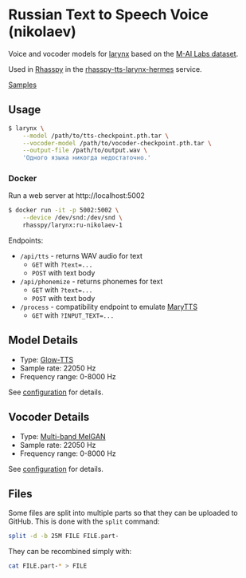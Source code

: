 # Russian Text to Speech Voice (nikolaev)

Voice and vocoder models for [larynx](https://github.com/rhasspy/larynx) based on the [M-AI Labs dataset](https://www.caito.de/2019/01/the-m-ailabs-speech-dataset/).

Used in [Rhasspy](https://github.com/rhasspy) in the [rhasspy-tts-larynx-hermes](https://github.com/rhasspy/rhasspy-tts-larynx-hermes) service.

[Samples](samples)

## Usage

```sh
$ larynx \
    --model /path/to/tts-checkpoint.pth.tar \
    --vocoder-model /path/to/vocoder-checkpoint.pth.tar \
    --output-file /path/to/output.wav \
    'Одного языка никогда недостаточно.'
```

### Docker

Run a web server at http://localhost:5002

```sh
$ docker run -it -p 5002:5002 \
    --device /dev/snd:/dev/snd \
    rhasspy/larynx:ru-nikolaev-1
```

Endpoints:

* `/api/tts` - returns WAV audio for text
    * `GET` with `?text=...`
    * `POST` with text body
* `/api/phonemize` - returns phonemes for text
    * `GET` with `?text=...`
    * `POST` with text body
* `/process` - compatibility endpoint to emulate [MaryTTS](http://mary.dfki.de/)
    * `GET` with `?INPUT_TEXT=...`

## Model Details

* Type: [Glow-TTS](https://arxiv.org/abs/2005.11129)
* Sample rate: 22050 Hz
* Frequency range: 0-8000 Hz

See [configuration](config.json) for details.

## Vocoder Details

* Type: [Multi-band MelGAN](https://arxiv.org/abs/2005.05106)
* Sample rate: 22050 Hz
* Frequency range: 0-8000 Hz

See [configuration](vocoder/config.json) for details.

## Files

Some files are split into multiple parts so that they can be uploaded to GitHub. This is done with the `split` command:

```bash
split -d -b 25M FILE FILE.part-
```

They can be recombined simply with:

```bash
cat FILE.part-* > FILE
```
